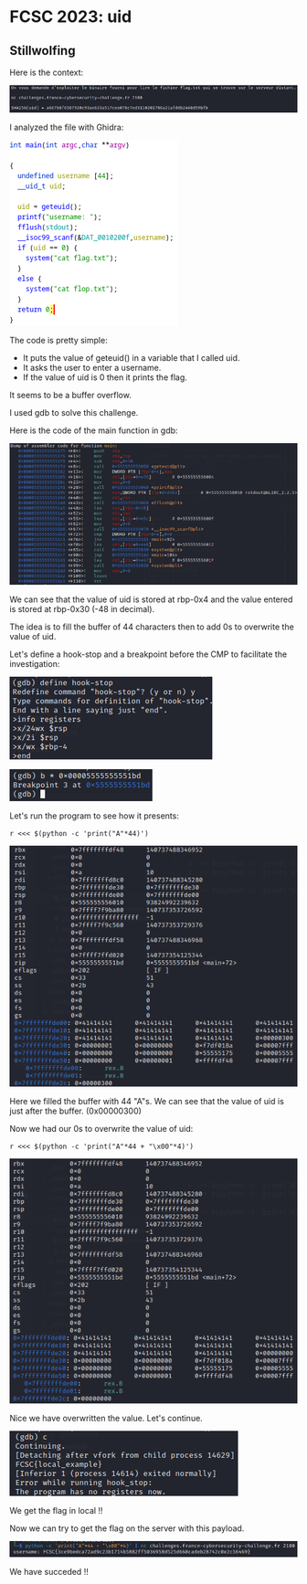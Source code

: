 
# FCSC 2023: uid
## Stillwolfing



Here is the context:

![context](/assets/img/CTFs/FCSC2023/Intro/uid/context.png)

I analyzed the file with Ghidra:

![context](/assets/img/CTFs/FCSC2023/Intro/uid/code_uid.png)

The code is pretty simple:
- It puts the value of geteuid() in a variable that I called uid.
- It asks the user to enter a username.
- If the value of uid is 0 then it prints the flag.


It seems to be a buffer overflow.

I used gdb to solve this challenge.

Here is the code of the main function in gdb:

![context](/assets/img/CTFs/FCSC2023/Intro/uid/gdb_code_main.png)

We can see that the value of uid is stored at rbp-0x4 and the value entered is stored at rbp-0x30 (-48 in decimal).

The idea is to fill the buffer of 44 characters then to add 0s to overwrite the value of uid.

Let's define a hook-stop and a breakpoint before the CMP to facilitate the investigation:

![context](/assets/img/CTFs/FCSC2023/Intro/uid/hook-stop.png)

![context](/assets/img/CTFs/FCSC2023/Intro/uid/breakpoint_main.png)

Let's run the program to see how it presents:

```
r <<< $(python -c 'print("A"*44)')
```

![context](/assets/img/CTFs/FCSC2023/Intro/uid/A-44.png)

Here we filled the buffer with 44 "A"s.
We can see that the value of uid is just after the buffer. (0x00000300)

Now we had our 0s to overwrite the value of uid:

```
r <<< $(python -c 'print("A"*44 + "\x00"*4)')
```

![context](/assets/img/CTFs/FCSC2023/Intro/uid/A-44%2B0-4.png)

Nice we have overwritten the value. Let's continue.

![context](/assets/img/CTFs/FCSC2023/Intro/uid/local_flag.png)

We get the flag in local !!

Now we can try to get the flag on the server with this payload.

![context](/assets/img/CTFs/FCSC2023/Intro/uid/flag.png)

We have succeded !!

